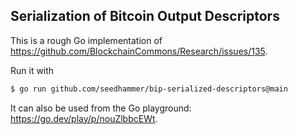 ## Serialization of Bitcoin Output Descriptors

This is a rough Go implementation of https://github.com/BlockchainCommons/Research/issues/135.

Run it with

```sh
$ go run github.com/seedhammer/bip-serialized-descriptors@main
```

It can also be used from the Go playground: https://go.dev/play/p/nouZlbbcEWt.
